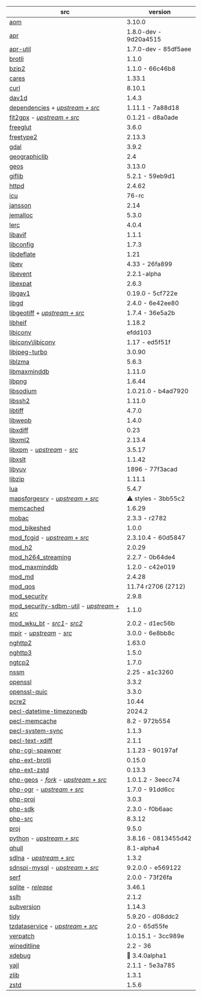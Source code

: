| src | version |
| ---- | ---- |
| [aom](https://aomedia.googlesource.com/aom) | 3.10.0 |
| [apr](https://github.com/apache/apr) | 1.8.0-dev - 9d20a4515 |
| [apr-util](https://github.com/apache/apr-util) | 1.7.0-dev - 85df5aee |
| [brotli](https://github.com/google/brotli) | 1.1.0 |
| [bzip2](https://gitlab.com/bzip2/bzip2.git) | 1.1.0 - 66c46b8 |
| [cares](https://github.com/c-ares/c-ares) | 1.33.1 |
| [curl](https://github.com/curl/curl) | 8.10.1 |
| [dav1d](https://code.videolan.org/videolan/dav1d.git) | 1.4.3 |
| [dependencies](https://github.com/nono303/Dependencies) + [*upstream + src*](https://github.com/lucasg/Dependencies) | 1.11.1 - 7a88d18 |
| [fit2gpx](https://github.com/nono303/fit2gpx) - [*upstream + src*](https://github.com/MaksVasilev/fit2gpx) | 0.1.21 - d8a0ade |
| [freeglut](https://github.com/dcnieho/FreeGLUT.git) | 3.6.0 |
| [freetype2](https://git.savannah.nongnu.org/git/freetype/freetype2.git/) | 2.13.3 |
| [gdal](https://github.com/OSGeo/gdal) | 3.9.2 |
| [geographiclib](https://github.com/geographiclib/geographiclib/tree/release) | 2.4 |
| [geos](https://github.com/libgeos/geos) | 3.13.0 |
| [giflib](https://github.com/gongjianbo/GifLib) | 5.2.1 - 59eb9d1 |
| [httpd](https://github.com/apache/httpd) | 2.4.62 |
| [icu](https://github.com/unicode-org/icu) | 76-rc |
| [jansson](https://github.com/akheron/jansson) | 2.14 |
| [jemalloc](https://github.com/jemalloc/jemalloc) | 5.3.0 |
| [lerc](https://github.com/Esri/lerc.git) | 4.0.4 |
| [libavif](https://github.com/AOMediaCodec/libavif.git) | 1.1.1 |
| [libconfig](https://github.com/hyperrealm/libconfig) | 1.7.3 |
| [libdeflate](https://github.com/ebiggers/libdeflate.git) | 1.21 |
| [libev](https://git.lighttpd.net/libev) | 4.33 - 26fa899 |
| [libevent](https://github.com/libevent/libevent) | 2.2.1-alpha |
| [libexpat](https://github.com/libexpat/libexpat) | 2.6.3 |
| [libgav1](https://chromium.googlesource.com/codecs/libgav1) | 0.19.0 - 5cf722e |
| [libgd](https://github.com/libgd/libgd) | 2.4.0 - 6e42ee80 |
| [libgeotiff](https://github.com/nono303/libgeotiff.git) + [*upstream + src*](https://github.com/OSGeo/libgeotiff) | 1.7.4 - 36e5a2b |
| [libheif](https://github.com/strukturag/libheif) | 1.18.2 |
| [libiconv](https://github.com/AiMiDi/libiconv_cmake) | efdd103 |
| [libiconv\libiconv](https://github.com/AiMiDi/libiconv) | 1.17 - ed5f51f |
| [libjpeg-turbo](https://github.com/libjpeg-turbo/libjpeg-turbo) | 3.0.90 |
| [liblzma](https://github.com/ShiftMediaProject/liblzma) | 5.6.3 |
| [libmaxminddb](https://github.com/maxmind/libmaxminddb) | 1.11.0 |
| [libpng](https://sourceforge.net/p/libpng/code/ci/master/tree/) | 1.6.44 |
| [libsodium](https://github.com/jedisct1/libsodium.git) | 1.0.21.0 - b4ad7920 |
| [libssh2](https://github.com/libssh2/libssh2) | 1.11.0 |
| [libtiff](https://gitlab.com/libtiff/libtiff) | 4.7.0 |
| [libwepb](https://chromium.googlesource.com/webm/libwebp) | 1.4.0 |
| [libxdiff](https://github.com/opencor/libxdiff) | 0.23 |
| [libxml2](https://gitlab.gnome.org/GNOME/libxml2.git) | 2.13.4 |
| [libxpm](https://github.com/nono303/libxpm.git) - _[upstream](https://github.com/winlibs/libxpm)_ - _[src](https://gitlab.freedesktop.org/xorg/lib/libxpm)_ | 3.5.17 |
| [libxslt](https://gitlab.gnome.org/GNOME/libxslt) | 1.1.42 |
| [libyuv](https://chromium.googlesource.com/libyuv/libyuv) | 1896 - 77f3acad |
| [libzip](https://github.com/nih-at/libzip) | 1.11.1 |
| [lua](https://github.com/lua/lua) | 5.4.7 |
| [mapsforgesrv](https://github.com/nono303/mapsforgesrv/tree/styles) - _[upstream + src](https://github.com/telemaxx/mapsforgesrv)_ | :warning: styles - 3bb55c2 |
| [memcached](https://github.com/memcached/memcached) | 1.6.29 |
| [mobac](https://svn.code.sf.net/p/mobac/code) | 2.3.3 - r2782 |
| [mod_bikeshed](https://github.com/JBlond/mod_bikeshed) | 1.0.0 |
| [mod_fcgid](https://github.com/nono303/mod_fcgid) - _[upstream + src](https://github.com/pagespeed/mod_fcgid)_ | 2.3.10.4 - 60d5847 |
| [mod_h2](https://github.com/icing/mod_h2) | 2.0.29 |
| [mod_h264_streaming](https://github.com/traceypooh/mod_h264_streaming--intra-keyframes) | 2.2.7 - 0b64de4 |
| [mod_maxminddb](https://github.com/maxmind/mod_maxminddb) | 1.2.0 - c42e019 |
| [mod_md](https://github.com/icing/mod_md) | 2.4.28 |
| [mod_qos](https://sourceforge.net/p/mod-qos/source/HEAD/tree/trunk/httpd_src/modules/qos/) | 11.74 r2706 (2712) |
| [mod_security](https://github.com/SpiderLabs/ModSecurity) | 2.9.8 |
| [mod_security-sdbm-util](https://github.com/nono303/modsec-sdbm-util) - _[upstream + src](https://github.com/SpiderLabs/modsec-sdbm-util)_ | 1.1.0 |
| [mod_wku_bt](https://github.com/nono303/mod_whatkilledus) - _[src1](https://emptyhammock.com/media/downloads/wku_bt-2.01.zip)_- _[src2](https://github.com/nono303/mod_whatkilledus)_ | 2.0.2 - d1ec56b |
| [mpir](https://github.com/nono303/mpir) - _[upstream](https://github.com/BrianGladman/mpir)_ - _[src](https://github.com/wbhart/mpir)_ | 3.0.0 - 6e8bb8c |
| [nghttp2](https://github.com/nghttp2/nghttp2) | 1.63.0 |
| [nghttp3](https://github.com/ngtcp2/nghttp3) | 1.5.0 |
| [ngtcp2](https://github.com/ngtcp2/ngtcp2) | 1.7.0 |
| [nssm](https://github.com/puppetlabs/nssm) | 2.25 - a1c3260 |
| [openssl](https://github.com/openssl/openssl)                | 3.3.2       |
| [openssl-quic](https://github.com/quictls/openssl/tree/openssl-3.1.5+quic) | 3.3.0 |
| [pcre2](https://github.com/PCRE2Project/pcre2) | 10.44 |
| [pecl-datetime-timezonedb](https://github.com/php/pecl-datetime-timezonedb) | 2024.2 |
| [pecl-memcache](https://github.com/websupport-sk/pecl-memcache) | 8.2 - 972b554 |
| [pecl-system-sync](https://github.com/php/pecl-system-sync) | 1.1.3 |
| [pecl-text-xdiff](https://github.com/php/pecl-text-xdiff) | 2.1.1 |
| [php-cgi-spawner](https://github.com/deemru/php-cgi-spawner) | 1.1.23 - 90197af |
| [php-ext-brotli](https://github.com/kjdev/php-ext-brotli) | 0.15.0 |
| [php-ext-zstd](https://github.com/kjdev/php-ext-zstd) | 0.13.3 |
| [php-geos](https://github.com/nono303/php-geos) - *[fork](https://github.com/ModelTech/php-geos) - [upstream + src](https://git.osgeo.org/gitea/geos/php-geos/commits/branch/php8)* | 1.0.1.2 - 3eecc74 |
| [php-ogr](https://github.com/nono303/php-ogr) - *[upstream + src](https://github.com/dvzgeo/php_ogr)* | 1.7.0 - 91dd6cc |
| [php-proj](https://github.com/swen100/phpng-proj) | 3.0.3 |
| [php-sdk](https://github.com/php/php-sdk-binary-tools) | 2.3.0 - f0b6aac |
| [php-src](https://github.com/php/php-src) | 8.3.12 |
| [proj](https://github.com/OSGeo/PROJ) | 9.5.0 |
| [python](https://github.com/nono303/cpython) - _[upstream + src](https://github.com/python/cpython/tree/3.8)_ | 3.8.16 - 0813455d42 |
| [qhull](https://github.com/qhull/qhull) | 8.1-alpha4 |
| [sdlna](https://github.com/nono303/simpleDLNA) - _[upstream + src](https://github.com/nmaier/simpleDLNA)_ | 1.3.2 |
| [sdnspi-mysql](https://github.com/nono303/sdnspi-MySQL.git) - _[upstream + src](https://github.com/jhsoftware/sdnspi-MySQL)_ | 9.2.0.0 - e569122 |
| [serf](https://github.com/apache/serf.git) | 2.0.0 - 73f26fa |
| [sqlite](https://github.com/rhuijben/sqlite-amalgamation) - *[release](https://www.sqlite.org/changes.html)* | 3.46.1 |
| [sslh](https://github.com/yrutschle/sslh) | 2.1.2 |
| [subversion](https://github.com/apache/subversion) | 1.14.3 |
| [tidy](https://github.com/htacg/tidy-html5) | 5.9.20 - d08ddc2 |
| [tzdataservice](https://github.com/nono303/tzdataservice) - _[upstream + src](https://github.com/skaringa/tzdataservice)_ | 2.0 - 65d55fe |
| [verpatch](https://github.com/pavel-a/ddverpatch) | 1.0.15.1 - 3cc989e |
| [wineditline](https://svn.code.sf.net/p/mingweditline/code) | 2.2 - 36 |
| [xdebug](https://github.com/xdebug/xdebug) | :red_circle: 3.4.0alpha1 |
| [yajl](https://github.com/lloyd/yajl) | 2.1.1 - 5e3a785 |
| [zlib](https://github.com/madler/zlib) | 1.3.1 |
| [zstd](https://github.com/facebook/zstd/tree/v1.5.2) | 1.5.6 |